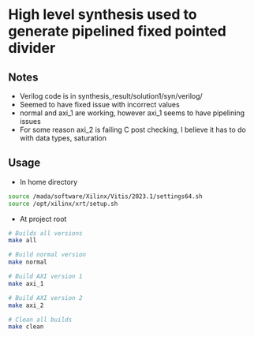 # High level synthesis used to generate pipelined fixed pointed divider
## Notes
- Verilog code is in synthesis_result/solution1/syn/verilog/
- Seemed to have fixed issue with incorrect values
- normal and axi_1 are working, however axi_1 seems to have pipelining issues
- For some reason axi_2 is failing C post checking, I believe it has to do with data types, saturation

## Usage
- In home directory
```bash
source /mada/software/Xilinx/Vitis/2023.1/settings64.sh
source /opt/xilinx/xrt/setup.sh
```
- At project root
```bash
# Builds all versions
make all

# Build normal version
make normal

# Build AXI version 1
make axi_1

# Build AXI version 2
make axi_2

# Clean all builds
make clean
```
